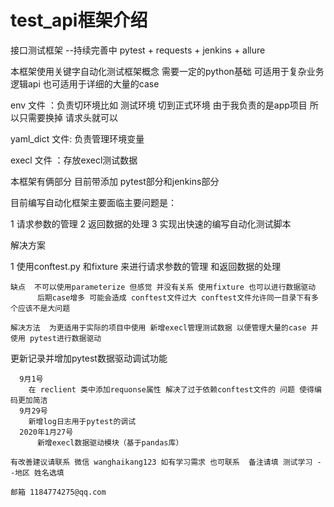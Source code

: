 # test_api框架介绍
接口测试框架 --持续完善中 pytest + requests + jenkins + allure

本框架使用关键字自动化测试框架概念  需要一定的python基础  可适用于复杂业务逻辑api 也可适用于详细的大量的case


env 文件 ：负责切环境比如 测试环境 切到正式环境 由于我负责的是app项目 所以只需要换掉 请求头就可以

yaml_dict 文件: 负责管理环境变量

execl 文件 ：存放execl测试数据

本框架有俩部分 目前带添加  pytest部分和jenkins部分

目前编写自动化框架主要面临主要问题是：

1 请求参数的管理 2 返回数据的处理  3 实现出快速的编写自动化测试脚本

解决方案
  
  1 使用conftest.py 和fixture 来进行请求参数的管理 和返回数据的处理
  
    缺点  不可以使用parameterize 但感觉 并没有关系 使用fixture 也可以进行数据驱动
          后期case增多 可能会造成 conftest文件过大 conftest文件允许同一目录下有多个应该不是大问题
    
    解决方法  为更适用于实际的项目中使用 新增execl管理测试数据 以便管理大量的case 并使用 pytest进行数据驱动
更新记录并增加pytest数据驱动调试功能

      9月1号 
        在 reclient 类中添加requonse属性 解决了过于依赖conftest文件的 问题 使得编码更加简洁
      9月29号 
        新增log日志用于pytest的调试
      2020年1月27号
          新增execl数据驱动模块（基于pandas库）

    有改善建议请联系 微信 wanghaikang123 如有学习需求 也可联系  备注请填 测试学习 --地区 姓名选填
                                                                           邮箱 1184774275@qq.com  
